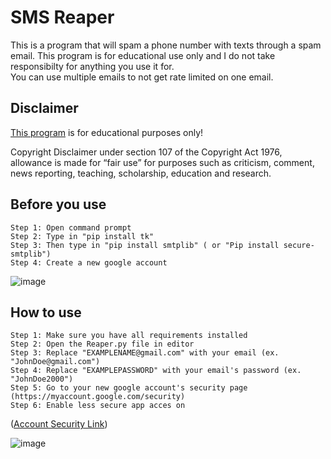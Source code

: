 # SMS Reaper

This is a program that will spam a phone number with texts through a spam email.
This program is for educational use only and I do not take responsibilty for anything you use it for.  
You can use multiple emails to not get rate limited on one email.  

## Disclaimer
[This program](https://github.com/NotSlater/External-Cheat-Menu-Example) is for educational purposes only!

Copyright Disclaimer under section 107 of the Copyright Act 1976, allowance is made for “fair use” for purposes such as criticism, comment, news reporting, teaching, scholarship, education and research.

## Before you use
```
Step 1: Open command prompt
Step 2: Type in "pip install tk"
Step 3: Then type in "pip install smtplib" ( or "Pip install secure-smtplib")
Step 4: Create a new google account
```
![image](https://user-images.githubusercontent.com/59234115/155859594-0efed7a3-4b2b-4d5e-b23a-837de812a285.png)
## How to use
```
Step 1: Make sure you have all requirements installed
Step 2: Open the Reaper.py file in editor
Step 3: Replace "EXAMPLENAME@gmail.com" with your email (ex. "JohnDoe@gmail.com")
Step 4: Replace "EXAMPLEPASSWORD" with your email's password (ex. "JohnDoe2000")
Step 5: Go to your new google account's security page (https://myaccount.google.com/security)
Step 6: Enable less secure app acces on
```

([Account Security Link](https://myaccount.google.com/security))

![image](https://user-images.githubusercontent.com/59234115/155859768-6d1ab8cc-9a51-4b68-9f3c-29fac248a2db.png)
